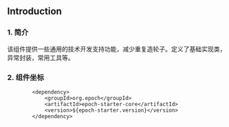 ## Introduction
### 1. 简介
该组件提供一些通用的技术开发支持功能，减少重复造轮子。定义了基础实现类，异常封装，常用工具等。
### 2. 组件坐标
```
        <dependency>
            <groupId>org.epoch</groupId>
            <artifactId>epoch-starter-core</artifactId>
            <version>${epoch-starter.version}</version>
        </dependency>
```
